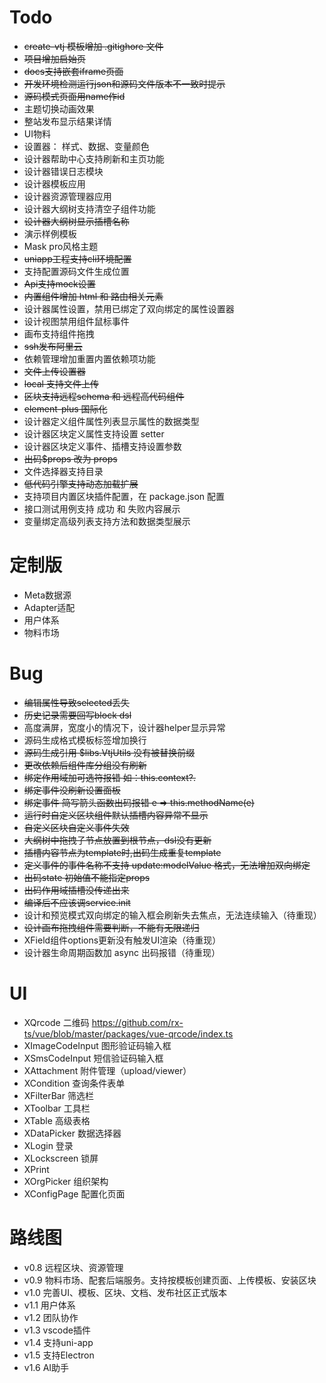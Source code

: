 # Todo

- ~~create-vtj 模板增加 .gitighore 文件~~
- ~~项目增加启始页~~
- ~~docs支持嵌套iframe页面~~
- ~~开发环境检测运行json和源码文件版本不一致时提示~~
- ~~源码模式页面用name作id~~
- 主题切换动画效果
- 整站发布显示结果详情
- UI物料
- 设置器： 样式、数据、变量颜色
- 设计器帮助中心支持刷新和主页功能
- 设计器错误日志模块
- 设计器模板应用
- 设计器资源管理器应用
- 设计器大纲树支持清空子组件功能
- ~~设计器大纲树显示插槽名称~~
- 演示样例模板
- Mask pro风格主题
- ~~uniapp工程支持cli环境配置~~
- 支持配置源码文件生成位置
- ~~Api支持mock设置~~
- ~~内置组件增加 html 和 路由相关元素~~
- 设计器属性设置，禁用已绑定了双向绑定的属性设置器
- 设计视图禁用组件鼠标事件
- 画布支持组件拖拽
- ~~ssh发布阿里云~~
- 依赖管理增加重置内置依赖项功能
- ~~文件上传设置器~~
- ~~local 支持文件上传~~
- ~~区块支持远程schema 和 远程高代码组件~~
- ~~element-plus 国际化~~
- 设计器定义组件属性列表显示属性的数据类型
- 设计器区块定义属性支持设置 setter
- 设计器区块定义事件、插槽支持设置参数
- ~~出码$props 改为 props~~
- 文件选择器支持目录
- ~~低代码引擎支持动态加载扩展~~
- 支持项目内置区块插件配置，在 package.json 配置
- 接口测试用例支持 成功 和 失败内容展示
- 变量绑定高级列表支持方法和数据类型展示

# 定制版

- Meta数据源
- Adapter适配
- 用户体系
- 物料市场

# Bug

- ~~编辑属性导致selected丢失~~
- ~~历史记录需要回写block dsl~~
- 高度满屏，宽度小的情况下，设计器helper显示异常
- 源码生成格式模板标签增加换行
- ~~源码生成引用 $libs.VtjUtils 没有被替换前缀~~
- ~~更改依赖后组件库分组没有刷新~~
- ~~绑定作用域加可选符报错 如：this.context?.~~
- ~~绑定事件没刷新设置面板~~
- ~~绑定事件 简写箭头函数出码报错 e => this.methodName(e)~~
- ~~运行时自定义区块组件默认插槽内容异常不显示~~
- ~~自定义区块自定义事件失效~~
- ~~大纲树中拖拽子节点放置到根节点，dsl没有更新~~
- ~~插槽内容节点为template时,出码生成重复template~~
- ~~定义事件的事件名称不支持 update:modelValue 格式，无法增加双向绑定~~
- ~~出码state 初始值不能指定props~~
- ~~出码作用域插槽没传递出来~~
- ~~编译后不应该调service.init~~
- 设计和预览模式双向绑定的输入框会刷新失去焦点，无法连续输入（待重现）
- ~~设计画布拖拽组件需要判断，不能有无限递归~~
- XField组件options更新没有触发UI渲染（待重现）
- 设计器生命周期函数加 async 出码报错（待重现）

# UI

- XQrcode 二维码 https://github.com/rx-ts/vue/blob/master/packages/vue-qrcode/index.ts
- XImageCodeInput 图形验证码输入框
- XSmsCodeInput 短信验证码输入框
- XAttachment 附件管理（upload/viewer）
- XCondition 查询条件表单
- XFilterBar 筛选栏
- XToolbar 工具栏
- XTable 高级表格
- XDataPicker 数据选择器
- XLogin 登录
- XLockscreen 锁屏
- XPrint
- XOrgPicker 组织架构
- XConfigPage 配置化页面

# 路线图

- v0.8 远程区块、资源管理
- v0.9 物料市场、配套后端服务。支持按模板创建页面、上传模板、安装区块
- v1.0 完善UI、模板、区块、文档、发布社区正式版本
- v1.1 用户体系
- v1.2 团队协作
- v1.3 vscode插件
- v1.4 支持uni-app
- v1.5 支持Electron
- v1.6 AI助手
